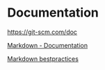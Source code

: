 # Documentation

https://git-scm.com/doc

[Markdown - Documentation](https://guides.github.com/features/mastering-markdown)

[Markdown bestpractices](https://www.markdownguide.org/basic-syntax/)